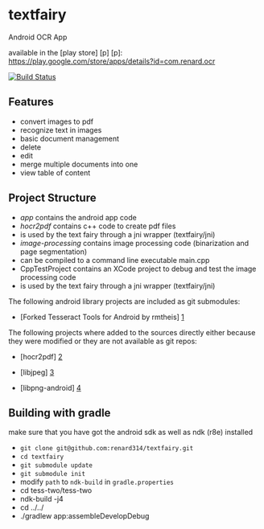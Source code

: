 textfairy
=========

Android OCR App

available in the [play store] [p]
[p]: https://play.google.com/store/apps/details?id=com.renard.ocr

[![Build Status](https://travis-ci.org/renard314/textfairy.svg?branch=master)](https://travis-ci.org/renard314/textfairy)

Features
--------
* convert images to pdf
* recognize text in images
* basic document management
 * delete
 * edit
 * merge multiple documents into one
 * view table of content

Project Structure
-----------------
* *app* contains the android app code
* *hocr2pdf* contains c++ code to create pdf files
 * is used by the text fairy through a jni wrapper (textfairy/jni)
* *image-processing* contains image processing code (binarization and page segmentation)
 * can be compiled to a command line executable main.cpp 
 * CppTestProject contains an XCode project to debug and test the image processing code
 * is used by the text fairy through a jni wrapper (textfairy/jni)

The following android library projects are included as git submodules:
* [Forked Tesseract Tools for Android by rmtheis] [1]

The following projects where added to the sources directly either because they were modified or they are not available as git repos:
* [hocr2pdf] [2]
* [libjpeg] [3]
* [libpng-android] [4]

  [1]: https://github.com/rmtheis/tess-two
  [2]: http://www.exactcode.com/site/open_source/exactimage/hocr2pdf/
  [3]: http://libjpeg.sourceforge.net/
  [4]: https://github.com/julienr/libpng-android


Building with gradle
--------------------------------------
make sure that you have got the android sdk as well as ndk (r8e) installed

* `git clone git@github.com:renard314/textfairy.git`
* `cd textfairy`
* `git submodule update`
* `git submodule init`
* modify `path` to `ndk-build` in `gradle.properties`
* cd tess-two/tess-two
* ndk-build -j4
* cd ../../
* ./gradlew app:assembleDevelopDebug
